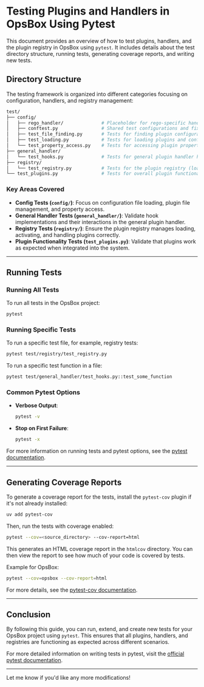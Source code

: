 # Testing Plugins and Handlers in OpsBox Using Pytest

This document provides an overview of how to test plugins, handlers, and the plugin registry in OpsBox using `pytest`. It includes details about the test directory structure, running tests, generating coverage reports, and writing new tests.

## Directory Structure

The testing framework is organized into different categories focusing on configuration, handlers, and registry management:

```bash
test/
├── config/
│   ├── rego_handler/              # Placeholder for rego-specific handler tests
│   ├── conftest.py                # Shared test configurations and fixtures
│   ├── test_file_finding.py       # Tests for finding plugin configuration files
│   ├── test_loading.py            # Tests for loading plugins and configs
│   └── test_property_access.py    # Tests for accessing plugin properties post-loading
├── general_handler/
│   └── test_hooks.py              # Tests for general plugin handler hooks
├── registry/
│   └── test_registry.py           # Tests for the plugin registry (loading, activating)
└── test_plugins.py                # Tests for overall plugin functionality
```

### Key Areas Covered

- **Config Tests (`config/`)**: Focus on configuration file loading, plugin file management, and property access.
- **General Handler Tests (`general_handler/`)**: Validate hook implementations and their interactions in the general plugin handler.
- **Registry Tests (`registry/`)**: Ensure the plugin registry manages loading, activating, and handling plugins correctly.
- **Plugin Functionality Tests (`test_plugins.py`)**: Validate that plugins work as expected when integrated into the system.

---

## Running Tests

### Running All Tests

To run all tests in the OpsBox project:

```bash
pytest
```

### Running Specific Tests

To run a specific test file, for example, registry tests:

```bash
pytest test/registry/test_registry.py
```

To run a specific test function in a file:

```bash
pytest test/general_handler/test_hooks.py::test_some_function
```

### Common Pytest Options

- **Verbose Output**:  
   ```bash
   pytest -v
   ```
  
- **Stop on First Failure**:  
   ```bash
   pytest -x
   ```

For more information on running tests and pytest options, see the [pytest documentation](https://docs.pytest.org/en/latest/how-to/usage.html).

---

## Generating Coverage Reports

To generate a coverage report for the tests, install the `pytest-cov` plugin if it's not already installed:

```bash
uv add pytest-cov
```

Then, run the tests with coverage enabled:

```bash
pytest --cov=<source_directory> --cov-report=html
```

This generates an HTML coverage report in the `htmlcov` directory. You can then view the report to see how much of your code is covered by tests.

Example for OpsBox:

```bash
pytest --cov=opsbox --cov-report=html
```

For more details, see the [pytest-cov documentation](https://pytest-cov.readthedocs.io/en/latest/).




---

## Conclusion

By following this guide, you can run, extend, and create new tests for your OpsBox project using `pytest`. This ensures that all plugins, handlers, and registries are functioning as expected across different scenarios.

For more detailed information on writing tests in pytest, visit the [official pytest documentation](https://docs.pytest.org/en/latest/contents.html).

---

Let me know if you'd like any more modifications!